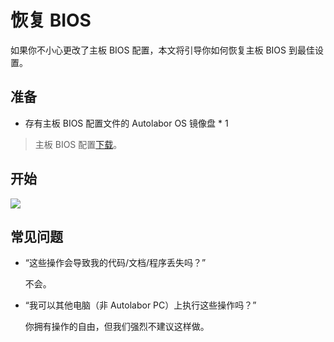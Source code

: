 # 恢复 BIOS

如果你不小心更改了主板 BIOS 配置，本文将引导你如何恢复主板 BIOS 到最佳设置。

## 准备

* 存有主板 BIOS 配置文件的 Autolabor OS 镜像盘 * 1

> 主板 BIOS 配置[下载](http://www.autolabor.com.cn/download)。

## 开始

![](imgs/restore_bios.gif)


## 常见问题

* “这些操作会导致我的代码/文档/程序丢失吗？”

  不会。

* “我可以其他电脑（非 Autolabor PC）上执行这些操作吗？”

  你拥有操作的自由，但我们强烈不建议这样做。
